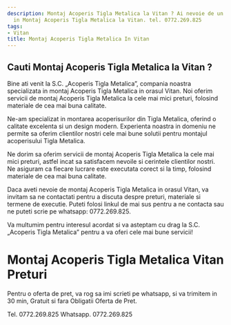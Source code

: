 ```yaml
---
description: Montaj Acoperis Tigla Metalica la Vitan ? Ai nevoie de un profesionist
  in Montaj Acoperis Tigla Metalica la Vitan. tel. 0772.269.825
tags:
- Vitan
title: Montaj Acoperis Tigla Metalica In Vitan
---
```



## Cauti Montaj Acoperis Tigla Metalica la Vitan ?

Bine ati venit la S.C. „Acoperis Tigla Metalica”, compania noastra specializata in montaj Acoperis Tigla Metalica in orasul Vitan. Noi oferim servicii de montaj Acoperis Tigla Metalica la cele mai mici preturi, folosind materiale de cea mai buna calitate.

Ne-am specializat in montarea acoperisurilor din Tigla Metalica, oferind o calitate excelenta si un design modern. Experienta noastra in domeniu ne permite sa oferim clientilor nostri cele mai bune solutii pentru montajul acoperisului Tigla Metalica.

Ne dorim sa oferim servicii de montaj Acoperis Tigla Metalica la cele mai mici preturi, astfel incat sa satisfacem nevoile si cerintele clientilor nostri. Ne asiguram ca fiecare lucrare este executata corect si la timp, folosind materiale de cea mai buna calitate.

Daca aveti nevoie de montaj Acoperis Tigla Metalica in orasul Vitan, va invitam sa ne contactati pentru a discuta despre preturi, materiale si termene de executie. Puteti folosi linkul de mai sus pentru a ne contacta sau ne puteti scrie pe whatsapp: 0772.269.825. 

Va multumim pentru interesul acordat si va asteptam cu drag la S.C. „Acoperis Tigla Metalica” pentru a va oferi cele mai bune servicii!

# Montaj Acoperis Tigla Metalica Vitan Preturi
Pentru o oferta de pret, va rog sa imi scrieti pe whatsapp, si va trimitem in 30 min, Gratuit si fara Obligatii Oferta de Pret.

Tel. 0772.269.825
Whatsapp. 0772.269.825